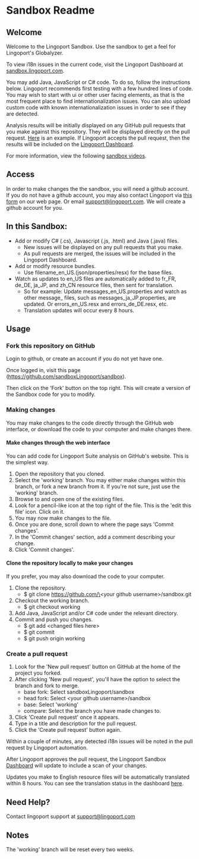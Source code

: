# Sandbox Readme

## Welcome
Welcome to the Lingoport Sandbox. Use the sandbox to get a feel for Lingoport's
Globalyzer. 

To view i18n issues in the current code, visit the Lingoport Dashboard at [sandbox.lingoport.com](http://sandbox.lingoport.com/dashboard?id=Lingoport.Sandbox%3Ascan&did=1).

You may add Java, JavaScript or C# code. To do so, follow the instructions below. Lingoport recommends first testing with a few hundred lines of code. You may wish to start with ui or other user facing elements, as that is the most frequent place to find internationalization issues. You can also upload custom code with known internationalization issues in order to see if they are detected.

Analysis results will be initially displayed on any GitHub pull requests that you make against this repository. They will be displayed directly on the pull request. [Here](https://github.com/sandboxLingoport/sandbox/pull/17) is an example. If Lingoport accepts the pull request, then the results will be included on the [Lingoport Dashboard](http://sandbox.lingoport.com/dashboard?id=Lingoport.Sandbox%3Ascan&did=1).

For more information, view the following [sandbox videos](http://lingoport.com/pd/lingoport-suite-sandbox/#sandbox_videos).

## Access
In order to make changes the the sandbox, you will need a github account.
If you do not have a github account, you may also contact Lingoport via
[this form](http://lingoport.com/pd/lingoport-suite-sandbox/#demo_form)
on our web page. Or email [support@lingoport.com](mailto:support@lingoport.com).
We will create a github account for you.

## In this Sandbox:

+ Add or modify C# (.cs), Javascript (.js, .html) and Java (.java) files.
  + New issues will be displayed on any pull requests that you make.
  + As pull requests are merged, the issues will be included in the Lingoport Dashboard.
+ Add or modify resource bundles.
  + Use filename\_en\_US.(json/properties/resx) for the base files.
+ Watch as updates to en\_US files are automatically added to fr\_FR, de\_DE, ja\_JP, and zh\_CN resource files, then sent for translation.
  + So for example: Update messages\_en\_US.properties and watch as other message\_ files, such as messages\_ja\_JP.properties, are updated. Or errors\_en\_US.resx and errors\_de\_DE.resx, etc.
  + Translation updates will occur every 8 hours.

## Usage

### Fork this repository on GitHub

Login to github, or create an account if you do not yet have one.

Once logged in, visit this page (https://github.com/sandboxLingoport/sandbox).

Then click on the 'Fork' button on the top right. This will create a version of the Sandbox code for you to modify.

### Making changes

You may make changes to the code directly through the GitHub web interface, or download the code to your computer and make changes there.

#### Make changes through the web interface
You can add code for Lingoport Suite analysis on GitHub's website. This is the simplest way.

1. Open the repository that you cloned.
2. Select the 'working' branch. You may either make changes within this branch, or fork a new branch from it. If you're not sure, just use the 'working' branch.
3. Browse to and open one of the existing files.
4. Look for a pencil-like icon at the top right of the file. This is the 'edit this file' icon. Click on it.
5. You may now make changes to the file.
6. Once you are done, scroll down to where the page says 'Commit changes'.
7. In the 'Commit changes' section, add a comment describing your change.
8. Click 'Commit changes'.


#### Clone the repository locally to make your changes
If you prefer, you may also download the code to your computer.

1. Clone the repository.
   * $ git clone https://github.com/\<your github username\>/sandbox.git
2. Checkout the working branch.
   * $ git checkout working
3. Add Java, JavaScript and/or C# code under the relevant directory.
4. Commit and push you changes.
   * $ git add &lt;changed files here&gt;
   * $ git commit
   * $ git push origin working

### Create a pull request

1. Look for the 'New pull request' button on GitHub at the home of the project you forked.
2. After clicking 'New pull request', you'll have the option to select the branch and fork to merge.
    * base fork: Select sandboxLingoport/sandbox
    * head fork: Select \<your github username\>/sandbox
    * base: Select 'working'
    * compare: Select the branch you have made changes to.
3. Click 'Create pull request' once it appears.
4. Type in a title and description for the pull request.
5. Click the 'Create pull request' button again.

Within a couple of minutes, any detected i18n issues will be noted in the pull request by Lingoport automation.

After Lingoport approves the pull request, the Lingoport Sandbox
[Dashboard](http://sandbox.lingoport.com/dashboard?id=Lingoport.Sandbox%3Ascan&did=1) will update to include a scan of your changes.

Updates you make to English resource files will be automatically translated within 8 hours. You can see the translation status in the dashboard [here](http://sandbox.lingoport.com/dashboard?id=Lingoport.Sandbox%3Ascan&did=6).

## Need Help?

Contact lingoport support at [support@lingoport.com](mailto:support@lingoport.com)

## Notes

The 'working' branch will be reset every two weeks.
